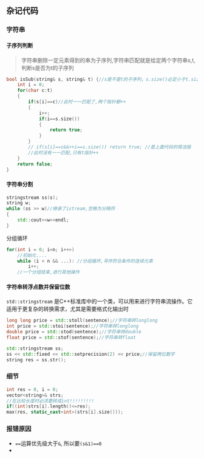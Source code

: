 ## 杂记代码

### 字符串


#### 子序列判断

>字符串删除一定元素得到的串为子序列,字符串匹配就是给定两个字符串s,t,判断s是否为t的子序列

```c++
bool isSub(string& s, string& t) {//s是不是t的子序列，s.size()必定小于t.size()
    int i = 0;
    for(char c:t)
    {
        if(s[i]==c)//此时一一匹配了,两个指针都++
        {
            i++;
            if(i==s.size())
            {
                return true;
            }
        }
        // if(s[i]==c&&++i==s.size()) return true; //是上面代码的简洁版
        //此时没有一一匹配,只有t指针++
    }
    return false;
}
```

#### 字符串分割

```c++
stringstream ss(s);
string w;
while (ss >> w)//继承了istream,空格为分隔符
{
    std::cout<<w<<endl;
}
```

分组循环

```c++
for(int i = 0; i<n; i++>)
    //初始化....
    while (i < n && ...): //分组循环,寻炸符合条件的连续元素
        i++;
    //一个分组结束,进行其他操作
```

#### 字符串转浮点数并保留位数

`std::stringstream` 是C++标准库中的一个类，可以用来进行字符串流操作。它适用于更复杂的转换需求，尤其是需要格式化输出时

```c++
long long price = std::stoll(sentence);//字符串转longlong
int price = std::stoi(sentence);//字符串转longlong
double price = std::stod(sentence);//字符串转double
float price = std::stof(sentence);//字符串转float

std::stringstream ss;
ss << std::fixed << std::setprecision(2) << price;//保留两位数字
string res = ss.str();
```


### 细节

```c++
int res = 0, i = 0;
vector<string>& strs;
//在比较长度时必须要转成int!!!!!!!!!
if((int)strs[i].length()<=res);
max(res, static_cast<int>(strs[i].size()));
```

### 报错原因

- `==`运算优先级大于`&`, 所以要`(s&1)==0` 
- 